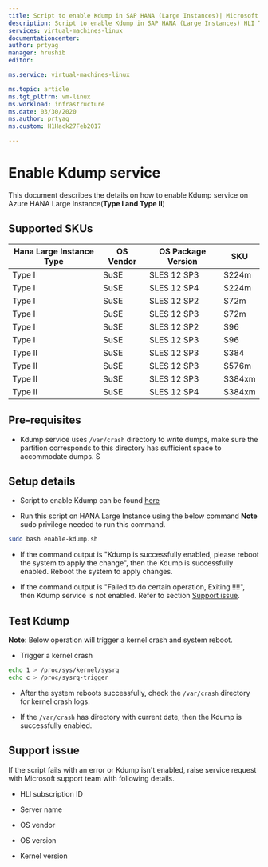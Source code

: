 ```yaml
---
title: Script to enable Kdump in SAP HANA (Large Instances)| Microsoft Docs
description: Script to enable Kdump in SAP HANA (Large Instances) HLI Type I, HLI Type II
services: virtual-machines-linux
documentationcenter:
author: prtyag
manager: hrushib
editor:

ms.service: virtual-machines-linux

ms.topic: article
ms.tgt_pltfrm: vm-linux
ms.workload: infrastructure
ms.date: 03/30/2020
ms.author: prtyag
ms.custom: H1Hack27Feb2017

---
```


# Enable Kdump service

This document describes the details on how to enable Kdump service on Azure HANA Large
Instance(**Type I and Type II**)

## Supported SKUs

|  Hana Large Instance Type   |  OS Vendor   |  OS Package Version   |  SKU	       |
|-----------------------------|--------------|-----------------------|-------------|
|   Type I                    |  SuSE        |   SLES 12 SP3         |  S224m      |
|   Type I                    |  SuSE        |   SLES 12 SP4         |  S224m      |
|   Type I                    |  SuSE        |   SLES 12 SP2         |  S72m       |
|   Type I                    |  SuSE        |   SLES 12 SP3         |  S72m       |
|   Type I                    |  SuSE        |   SLES 12 SP2         |  S96        |
|   Type I                    |  SuSE        |   SLES 12 SP3         |  S96        |
|   Type II                   |  SuSE        |   SLES 12 SP3         |  S384       |
|   Type II                   |  SuSE        |   SLES 12 SP3         |  S576m      |
|   Type II                   |  SuSE        |   SLES 12 SP3         |  S384xm     |
|   Type II                   |  SuSE        |   SLES 12 SP4         |  S384xm     |

## Pre-requisites

- Kdump service uses `/var/crash` directory to write dumps, make sure the partition corresponds to this directory has sufficient space to accommodate dumps.
S

## Setup details

- Script to enable Kdump can be found [here](https://github.com/Azure/sap-hana/blob/master/tools/enable-kdump.sh)

- Run this script on HANA Large Instance using the below command
**Note** sudo privilege needed to run this command.

```bash
sudo bash enable-kdump.sh
```

- If the command output is "Kdump is successfully enabled, please reboot the system to apply the change", then the Kdump is successfully enabled. Reboot the system to apply changes.

- If the command output is "Failed to do certain operation, Exiting !!!!", then Kdump service is not enabled. Refer to section [Support issue](#support-issue).

## Test Kdump

**Note**: Below operation will trigger a kernel crash and system reboot.

- Trigger a kernel crash

```bash
echo 1 > /proc/sys/kernel/sysrq
echo c > /proc/sysrq-trigger
```

- After the system reboots successfully, check the `/var/crash` directory for kernel crash logs.

- If the `/var/crash` has directory with current date, then the Kdump is successfully enabled.

## Support issue

If the script fails with an error or Kdump isn't enabled, raise service request with Microsoft support team with following details.

* HLI subscription ID

* Server name

* OS vendor

* OS version

* Kernel version